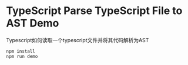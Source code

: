 TypeScript Parse TypeScript File to AST Demo
===========================

Typescript如何读取一个typescript文件并将其代码解析为AST

```
npm install
npm run demo
```
